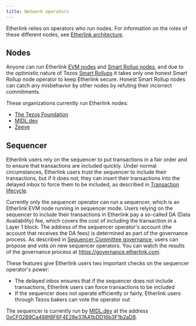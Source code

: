 ```yaml
---
title: Network operators
---
```


Etherlink relies on operators who run nodes.
For information on the roles of these different nodes, see [Etherlink architecture](/network/architecture).

## Nodes

Anyone can run Etherlink [EVM nodes](/network/evm-nodes) and [Smart Rollup nodes](/network/smart-rollup-nodes), and due to the optimistic nature of Tezos [Smart Rollups](https://docs.tezos.com/architecture/smart-rollups) it takes only one honest Smart Rollup node operator to keep Etherlink secure.
Honest Smart Rollup nodes can catch any misbehavior by other nodes by refuting their incorrect commitments.

These organizations currently run Etherlink nodes:

- [The Tezos Foundation](https://tezos.foundation/)
- [MIDL.dev](http://midl.dev/)
- [Zeeve](https://www.zeeve.io)


## Sequencer

Etherlink users rely on the sequencer to put transactions in a fair order and to ensure that transactions are included quickly.
Under normal circumstances, Etherlink users trust the sequencer to include their transactions, but if it does not, they can insert their transactions into the delayed inbox to force them to be included, as described in [Transaction lifecycle](/network/architecture#transaction-lifecycle).

Currently only the sequencer operator can run a sequencer, which is an Etherlink EVM node running in sequencer mode.
Users relying on the sequencer to include their transactions in Etherlink pay a so-called DA (Data Availability) fee, which covers the cost of including the transaction in a Layer 1 block.
The address of the sequencer operator's account (the account that receives the DA fees) is determined as part of the governance process.
As described in [Sequencer Committee governance](/governance/how-is-etherlink-governed#sequencer-committee-governance), users can propose and vote on new sequencer operators.
You can watch the results of the governance process at https://governance.etherlink.com.

These features give Etherlink users two important checks on the sequencer operator's power:

- The delayed inbox ensures that if the sequencer does not include transactions, Etherlink users can force transactions to be included
- If the sequencer does not operate efficiently or fairly, Etherlink users through Tezos bakers can vote the operator out

The sequencer is currently run by [MIDL.dev](http://midl.dev/) at the address [0xCF02B9Ca488f8F6F4E28e37AA1bDD16b3F1b2aD8](https://explorer.etherlink.com/address/0xCF02B9Ca488f8F6F4E28e37AA1bDD16b3F1b2aD8).
